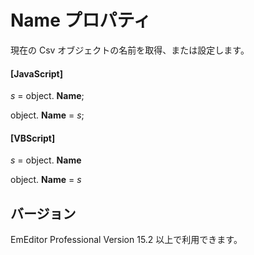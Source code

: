 # Name プロパティ

現在の Csv オブジェクトの名前を取得、または設定します。

#### \[JavaScript\]

_s_ = object. **Name**;

object. **Name** = _s_;

#### \[VBScript\]

_s_ = object. **Name**

object. **Name** = _s_

## バージョン

EmEditor Professional Version 15.2 以上で利用できます。